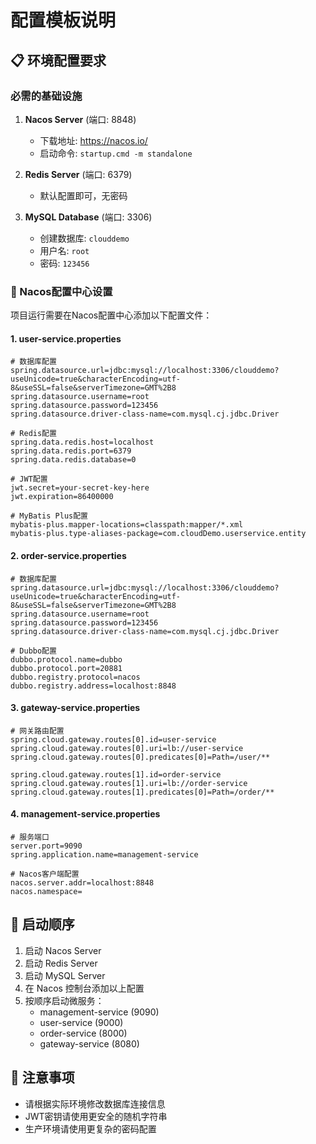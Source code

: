 # 配置模板说明

## 📋 环境配置要求

### 必需的基础设施
1. **Nacos Server** (端口: 8848)
   - 下载地址: https://nacos.io/
   - 启动命令: `startup.cmd -m standalone`

2. **Redis Server** (端口: 6379)
   - 默认配置即可，无密码

3. **MySQL Database** (端口: 3306)
   - 创建数据库: `clouddemo`
   - 用户名: `root`
   - 密码: `123456`

### 🔧 Nacos配置中心设置

项目运行需要在Nacos配置中心添加以下配置文件：

#### 1. user-service.properties
```properties
# 数据库配置
spring.datasource.url=jdbc:mysql://localhost:3306/clouddemo?useUnicode=true&characterEncoding=utf-8&useSSL=false&serverTimezone=GMT%2B8
spring.datasource.username=root
spring.datasource.password=123456
spring.datasource.driver-class-name=com.mysql.cj.jdbc.Driver

# Redis配置
spring.data.redis.host=localhost
spring.data.redis.port=6379
spring.data.redis.database=0

# JWT配置
jwt.secret=your-secret-key-here
jwt.expiration=86400000

# MyBatis Plus配置
mybatis-plus.mapper-locations=classpath:mapper/*.xml
mybatis-plus.type-aliases-package=com.cloudDemo.userservice.entity
```

#### 2. order-service.properties
```properties
# 数据库配置
spring.datasource.url=jdbc:mysql://localhost:3306/clouddemo?useUnicode=true&characterEncoding=utf-8&useSSL=false&serverTimezone=GMT%2B8
spring.datasource.username=root
spring.datasource.password=123456
spring.datasource.driver-class-name=com.mysql.cj.jdbc.Driver

# Dubbo配置
dubbo.protocol.name=dubbo
dubbo.protocol.port=20881
dubbo.registry.protocol=nacos
dubbo.registry.address=localhost:8848
```

#### 3. gateway-service.properties
```properties
# 网关路由配置
spring.cloud.gateway.routes[0].id=user-service
spring.cloud.gateway.routes[0].uri=lb://user-service
spring.cloud.gateway.routes[0].predicates[0]=Path=/user/**

spring.cloud.gateway.routes[1].id=order-service
spring.cloud.gateway.routes[1].uri=lb://order-service
spring.cloud.gateway.routes[1].predicates[0]=Path=/order/**
```

#### 4. management-service.properties
```properties
# 服务端口
server.port=9090
spring.application.name=management-service

# Nacos客户端配置
nacos.server.addr=localhost:8848
nacos.namespace=
```

## 🚀 启动顺序

1. 启动 Nacos Server
2. 启动 Redis Server  
3. 启动 MySQL Server
4. 在 Nacos 控制台添加以上配置
5. 按顺序启动微服务：
   - management-service (9090)
   - user-service (9000)
   - order-service (8000)
   - gateway-service (8080)

## 📝 注意事项

- 请根据实际环境修改数据库连接信息
- JWT密钥请使用更安全的随机字符串
- 生产环境请使用更复杂的密码配置
